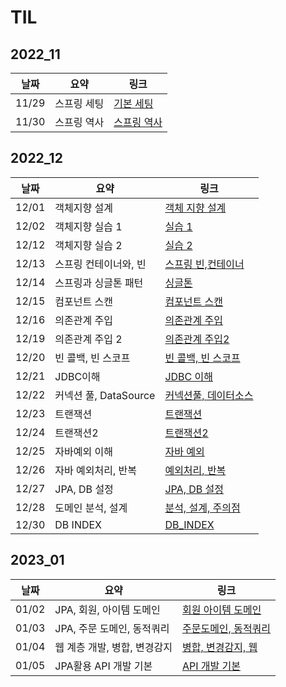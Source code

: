 # TIL

## 2022_11

| 날짜  | 요약        | 링크                                 |
| ----- | ----------- | ------------------------------------ |
| 11/29 | 스프링 세팅 | [기본 세팅](2022_11/2022_11_29.md)   |
| 11/30 | 스프링 역사 | [스프링 역사](2022_11/2022_11_30.md) |

## 2022_12

| 날짜  | 요약                  | 링크                                        |
| ----- | --------------------- | ------------------------------------------- |
| 12/01 | 객체지향 설계         | [객체 지향 설계](2022_12/2022_12_01)        |
| 12/02 | 객체지향 실습 1       | [실습 1](2022_12/2022_12_02/core/)          |
| 12/12 | 객체지향 실습 2       | [실습 2](2022_12/2022_12_12/core/)          |
| 12/13 | 스프링 컨테이너와, 빈 | [스프링 빈,컨테이너](2022_12/2022_12_13/)   |
| 12/14 | 스프링과 싱글톤 패턴  | [싱글톤](2022_12/2022_12_14/)               |
| 12/15 | 컴포넌트 스캔         | [컴포넌트 스캔](2022_12/2022_12_15/)        |
| 12/16 | 의존관계 주입         | [의존관계 주입](2022_12/2022_12_16/)        |
| 12/19 | 의존관계 주입 2       | [의존관계 주입2](2022_12/2022_12_19/)       |
| 12/20 | 빈 콜백, 빈 스코프    | [빈 콜백, 빈 스코프](2022_12/2022_12_20/)   |
| 12/21 | JDBC이해              | [JDBC 이해](2022_12/2022_12_21/)            |
| 12/22 | 커넥션 풀, DataSource | [커넥션풀, 데이터소스](2022_12/2022_12_22/) |
| 12/23 | 트랜잭션              | [트랜잭션](2022_12/2022_12_23/)             |
| 12/24 | 트랜잭션2             | [트랜잭션2](2022_12/2022_12_24/)            |
| 12/25 | 자바예외 이해         | [자바 예외](2022_12/2022_12_25/)            |
| 12/26 | 자바 예외처리, 반복   | [예외처리, 반복](2022_12/2022_12_26/)       |
| 12/27 | JPA, DB 설정          | [JPA, DB 설정](2022_12/2022_12_27/)         |
| 12/28 | 도메인 분석, 설계     | [분석, 설계, 주의점](2022_12/2022_12_28/)   |
| 12/30 | DB INDEX              | [DB_INDEX](2022_12/2022_12_30/)             |

## 2023_01

| 날짜  | 요약                         | 링크                                   |
| ----- | ---------------------------- | -------------------------------------- |
| 01/02 | JPA, 회원, 아이템 도메인     | [회원 아이템 도메인](2023_01/01_02/)   |
| 01/03 | JPA, 주문 도메인, 동적쿼리   | [주문도메인, 동적쿼리](2023_01/01_03/) |
| 01/04 | 웹 계층 개발, 병합, 변경감지 | [병합, 변경감지, 웹](2023_01/01_04/)   |
| 01/05 | JPA활용 API 개발 기본        | [API 개발 기본](2023_01/01_05/)        |
